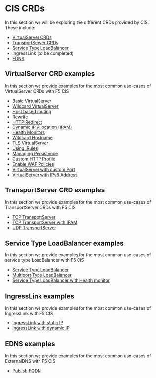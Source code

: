 # CIS CRDs
In this section we will be exploring the different CRDs provided by CIS. These include:

- [VirtualServer CRDs](#virtualserver-crd-examples)
- [TransportServer CRDs](#transportserver-crd-examples)
- [Service Type LoadBalancer](#service-type-loadbalancer-examples)
- IngressLink (to be completed)
- [EDNS](#service-type-loadbalancer-examples)


## VirtualServer CRD examples
In this section we provide examples for the most common use-cases of VirtualServer CRDs with F5 CIS

* [Basic VirtualServer ](cis-crd/VirtualServer/Basic/)
* [Wildcard VirtualServer ](cis-crd/VirtualServer/Wildcard/)
* [Host based routing](cis-crd/VirtualServer/HostGroup)
* [Rewrite](cis-crd/VirtualServer/Rewrite/)
* [HTTP Redirect](cis-crd/VirtualServer/httpTraffic/)
* [Dynamic IP Allocation (IPAM)](cis-crd/VirtualServer/IpamLabel)
* [Health Monitors](cis-crd/VirtualServer/HealthMonitor)
* [Wildcard Hostname](cis-crd/VirtualServer/Wildcard)
* [TLS VirtualServer](cis-crd/VirtualServer/TLS-Termination/)
* [Using iRules ](cis-crd/VirtualServer/PolicyCRD/README.md#iRules)
* [Managing Persistence](cis-crd/VirtualServer/PolicyCRD/README.md#Persistence)
* [Custom HTTP Profile](cis-crd/VirtualServer/PolicyCRD/README.md#custom-http-profile)
* [Enable WAF Policies](cis-crd/VirtualServer/PolicyCRD/README.md#waf-policies)
* [VirtualServer with custom Port](cis-crd/VirtualServer/CustomPort/)
* [VirtualServer with IPv6 Address](cis-crd/VirtualServer/IPv6/)


## TransportServer CRD examples
In this section we provide examples for the most common use-cases of TransportServer CRDs with F5 CIS
- [TCP TransportServer](cis-crd/TransportServer/#tcp-transport-server)
- [TCP TransportServer with IPAM](cis-crd/TransportServer/#tcp-transport-server-with-ipam)
- [UDP TransportServer](cis-crd/TransportServer/#udp-transport-server)

## Service Type LoadBalancer examples
In this section we provide examples for the most common use-cases of service type LoadBalancer with F5 CIS
- [Service Type LoadBalancer](cis-crd/serviceTypeLB/#service-type-loadbalancer)
- [Multiport Type LoadBalancer](cis-crd/serviceTypeLB/#create-multiport-type-loadbalancer)
- [Service Type LoadBalancer with Health monitor](cis-crd/serviceTypeLB/#service-type-loadbalancer-with-health-monitor)

## IngressLink examples
In this section we provide examples for the most common use-cases of IngressLink with F5 CIS
- [IngressLink with static IP](cis-crd/IngressLink/#staticip)
- [IngressLink with dynamic IP](cis-crd/IngressLink/#dynamicip)


## EDNS examples
In this section we provide examples for the most common use-cases of ExternalDNS with F5 CIS
- [Publish FQDN](cis-crd/ExternalDNS/#publish-fqdn)
